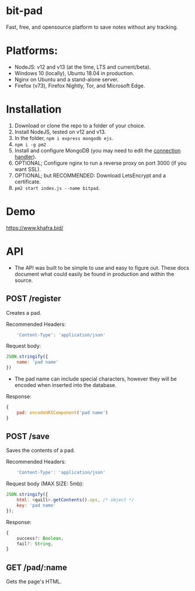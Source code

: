 # bit-pad
 Fast, free, and opensource platform to save notes without any tracking.

# Platforms:
* NodeJS: v12 and v13 (at the time, LTS and current/beta).
* Windows 10 (locally), Ubuntu 18.04 in production.
* Nginx on Ubuntu and a stand-alone server.
* Firefox (v73), Firefox Nightly, Tor, and Microsoft Edge.

# Installation
1. Download or clone the repo to a folder of your choice.
2. Install NodeJS, tested on v12 and v13.
3. In the folder, ``npm i express mongodb ejs``.
4. ``npm i -g pm2``
5. Install and configure MongoDB (you may need to edit the [connection handler](./src/lib/Connect.js)).
6. OPTIONAL; Configure nginx to run a reverse proxy on port 3000 (if you want SSL).
7. OPTIONAL; but RECOMMENDED: Download LetsEncrypt and a certificate.
8. ``pm2 start index.js --name bitpad``.

# Demo
https://www.khafra.bid/

# API
* The API was built to be simple to use and easy to figure out. These docs document what could easily be found in production and within the source.

## POST /register
Creates a pad.

Recommended Headers: 
```js
    'Content-Type': 'application/json'
```
Request body:
```js
JSON.stringify({
    name: 'pad name'
})
```
* The pad name can include special characters, however they will be encoded when inserted into the database.

Response:
```js
{
    pad: encodeURIComponent('pad name')
}
```

## POST /save
Saves the contents of a pad.

Recommended Headers: 
```js
    'Content-Type': 'application/json'
```
Request body (MAX SIZE: 5mb):
```js
JSON.stringify({ 
    html: <quill>.getContents().ops, /* object */ 
    key: 'pad name' 
});
```

Response:
```js
{
    success?: Boolean,
    fail?: String,
}
```

## GET /pad/:name
Gets the page's HTML.